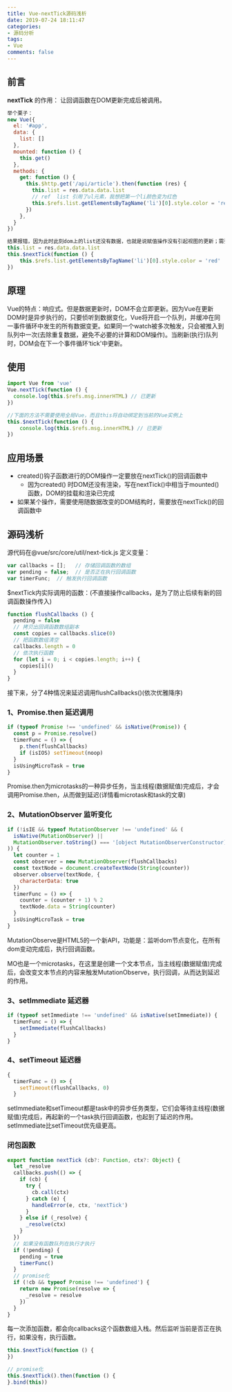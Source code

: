 ```yaml
---
title: Vue-nextTick源码浅析
date: 2019-07-24 18:11:47
categories:
- 源码分析
tags:
- Vue
comments: false
---
```


## 前言

**nextTick** 的作用： 让回调函数在DOM更新完成后被调用。

```javascript
举个栗子：
new Vue({
  el: '#app',
  data: {
    list: []
  },
  mounted: function () {
    this.get()
  },
  methods: {
    get: function () {
      this.$http.get('/api/article').then(function (res) {
        this.list = res.data.data.list
        // ref  list 引用了ul元素，我想把第一个li颜色变为红色
        this.$refs.list.getElementsByTagName('li')[0].style.color = 'red'
      })
    },
  }
})

结果报错，因为此时此刻dom上的list还没有数据，也就是说赋值操作没有引起视图的更新；需要改成：
this.list = res.data.data.list
this.$nextTick(function () {
	this.$refs.list.getElementsByTagName('li')[0].style.color = 'red'
})
```

## 原理
Vue的特点：响应式。但是数据更新时，DOM不会立即更新。因为Vue在更新DOM时是异步执行的，只要侦听到数据变化，Vue将开启一个队列，并缓冲在同一事件循环中发生的所有数据变更。如果同一个watch被多次触发，只会被推入到队列中一次(去除重复数据，避免不必要的计算和DOM操作)。当刷新(执行)队列时，DOM会在下一个事件循环‘tick'中更新。

## 使用
```javascript
import Vue from 'vue'
Vue.nextTick(function () {
  console.log(this.$refs.msg.innerHTML) // 已更新
})

//下面的方法不需要使用全局Vue，而且this将自动绑定到当前的Vue实例上
this.$nextTick(function () {
	console.log(this.$refs.msg.innerHTML) // 已更新
})
```

## 应用场景
- created()钩子函数进行的DOM操作一定要放在nextTick()的回调函数中	
	- 因为created() 时DOM还没有渲染，写在nextTick()中相当于mounted()函数，DOM的挂载和渲染已完成
- 如果某个操作，需要使用随数据改变的DOM结构时，需要放在nextTick()的回调函数中	

## 源码浅析

源代码在@vue/src/core/util/next-tick.js
定义变量：
```javascript
var callbacks = [];   // 存储回调函数的数组
var pending = false;  // 是否正在执行回调函数
var timerFunc;  // 触发执行回调函数
```
$nextTick内实际调用的函数：(不直接操作callbacks，是为了防止后续有新的回调函数操作传入)
```javascript
function flushCallbacks () {
  pending = false
  // 拷贝出回调函数数组副本
  const copies = callbacks.slice(0)
  // 把函数数组清空
  callbacks.length = 0
  // 依次执行函数
  for (let i = 0; i < copies.length; i++) {
​    copies[i]()
  }
}
```
接下来，分了4种情况来延迟调用flushCallbacks()(依次优雅降序)
### 1、Promise.then 延迟调用
```javascript
if (typeof Promise !== 'undefined' && isNative(Promise)) {
  const p = Promise.resolve()
  timerFunc = () => {
    p.then(flushCallbacks)
    if (isIOS) setTimeout(noop)
  }
  isUsingMicroTask = true
}
```
Promise.then为microtasks的一种异步任务，当主线程(数据赋值)完成后，才会调用Promise.then，从而做到延迟(详情看microtask和task的文章)

### 2、MutationObserver 监听变化
```javascript
if (!isIE && typeof MutationObserver !== 'undefined' && (
  isNative(MutationObserver) ||
  MutationObserver.toString() === '[object MutationObserverConstructor]'
)) {
  let counter = 1
  const observer = new MutationObserver(flushCallbacks)
  const textNode = document.createTextNode(String(counter))
  observer.observe(textNode, {
    characterData: true
  })
  timerFunc = () => {
    counter = (counter + 1) % 2
    textNode.data = String(counter)
  }
  isUsingMicroTask = true
} 
```
MutationObserve是HTML5的一个新API，功能是：监听dom节点变化，在所有dom变动完成后，执行回调函数。

MO也是一个microtasks，在这里是创建一个文本节点，当主线程(数据赋值)完成后，会改变文本节点的内容来触发MutationObserve，执行回调，从而达到延迟的作用。

### 3、setImmediate 延迟器
```javascript
if (typeof setImmediate !== 'undefined' && isNative(setImmediate)) {
  timerFunc = () => {
    setImmediate(flushCallbacks)
  }
} 
```

### 4、setTimeout 延迟器
```javascript
{
  timerFunc = () => {
    setTimeout(flushCallbacks, 0)
  }
```
setImmediate和setTimeout都是task中的异步任务类型，它们会等待主线程(数据赋值)完成后，再起新的一个task执行回调函数，也起到了延迟的作用。setImmediate比setTimeout优先级更高。

### 闭包函数
```javascript
export function nextTick (cb?: Function, ctx?: Object) {
  let _resolve
  callbacks.push(() => {
    if (cb) {
      try {
        cb.call(ctx)
      } catch (e) {
        handleError(e, ctx, 'nextTick')
      }
    } else if (_resolve) {
      _resolve(ctx)
    }
  })
  // 如果没有函数队列在执行才执行
  if (!pending) {
    pending = true
    timerFunc()
  }
  // promise化
  if (!cb && typeof Promise !== 'undefined') {
    return new Promise(resolve => {
      _resolve = resolve
    })
  }
}
```


每一次添加函数，都会向callbacks这个函数数组入栈。然后监听当前是否正在执行，如果没有，执行函数。

```javascript
this.$nextTick(function () {
})

// promise化
this.$nextTick().then(function () {
}.bind(this))
```
